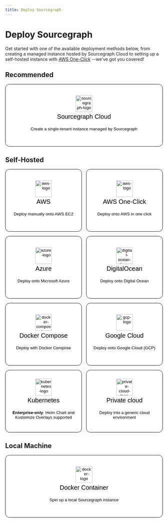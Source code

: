 ```yaml
---
title: Deploy Sourcegraph
---
```


<style>
  .grid {
    display: grid;
    grid-template-columns: repeat(auto-fit, minmax(200px, 1fr));
    gap: 1em;
  }
  .app-btn {
    text-decoration: none;
    height: 15em;
    width: 100%;
    border-radius: 1em;
    border: 1px solid;
    background-color: white;
    text-align: center;
    font-weight: 100;
  }
  .app-btn:hover {
    box-shadow: 0 0 10px #00cbec;
  }
  .app-btn > img {
    height: 4em;
  }
  .app-btn > h3 {
    font-size: 1.5em;
    font-weight: lighter;
    margin-top: .2em;
    margin-bottom: 1em;
  }
</style>

# Deploy Sourcegraph

Get started with one of the available deployment methods below, from creating a managed instance hosted by Sourcegraph Cloud to setting up a self-hosted instance with [AWS One-Click](./aws-oneclick.md) --we've got you covered!

## Recommended

<form class="grid">
  <button class="app-btn btn" formaction="cloud">
			<img alt="sourcegraph-logo" src="https://handbook.sourcegraph.com/departments/engineering/design/brand_guidelines/logo/versions/Sourcegraph_Logomark_Color.svg"/>
			<h3>Sourcegraph Cloud</h3>
		  <p>Create a single-tenant instance managed by Sourcegraph</p>
  </button>
</form>

## Self-Hosted

<form class="grid">
  <!-- AWS -->
  <button class="app-btn btn" formaction="/admin/deploy/docker-compose/aws">
    <img alt="aws-logo" src="https://user-images.githubusercontent.com/1646931/187976316-727d2b75-ff90-43ee-acfb-b63dc4b615f2.png"/>
    <h3>AWS</h3>
    <p>Deploy manually onto AWS EC2</p>
  </button>
  <!-- AWS One Click-->
  <button class="app-btn btn" formaction="/next/aws-oneclick">
    <img alt="aws-logo" src="https://user-images.githubusercontent.com/1646931/187976316-727d2b75-ff90-43ee-acfb-b63dc4b615f2.png"/>
    <h3>AWS One-Click</h3>
    <p>Deploy onto AWS in one click</p>
  </button>
  <!-- Azure -->
  <button class="app-btn btn" formaction="/admin/deploy/kubernetes/azure">
    <img alt="azure-logo" src="https://user-images.githubusercontent.com/1646931/187978161-771cfb91-6cb3-4f00-befd-657502b95ed4.png"/>
    <h3>Azure</h3>
    <p>Deploy onto Microsoft Azure</p>
  </button>
  <!-- digital ocean -->
  <button class="app-btn btn" formaction="/admin/deploy/docker-compose/digitalocean">
    <img alt="digital-ocean-logo" src="https://res.cloudinary.com/crunchbase-production/image/upload/c_lpad,h_170,w_170,f_auto,b_white,q_auto:eco,dpr_1/v1478792253/gnlwek2zwhq369yryrzv.jpg"/>
    <h3>DigitalOcean</h3>
    <p>Deploy onto Digital Ocean</p>
  </button>
  <!-- Docker Compose -->
  <button class="app-btn btn" formaction="/admin/install/docker-compose">
    <img alt="docker-compose-logo" src="https://user-images.githubusercontent.com/1646931/187978472-1219f3a0-8c89-433c-8a72-223228952814.png"/>
    <h3>Docker Compose</h3>
    <p>Deploy with Docker Compose</p>
  </button>
  <!-- GCP -->
  <button class="app-btn btn" formaction="/admin/deploy/docker-compose/google_cloud">
    <img alt="gcp-logo" src="https://user-images.githubusercontent.com/1646931/187977350-3618e506-6fab-47c5-9a7c-286484cbd5a8.png"/>
    <h3>Google Cloud</h3>
    <p>Deploy onto Google Cloud (GCP)</p>
  </button>
  <!-- Kubernetes -->
  <button class="app-btn btn" formaction="/admin/deploy/kubernetes">
    <img alt="kubernetes-logo" src="https://user-images.githubusercontent.com/1646931/187978853-ee9efe0b-a18c-45a1-8375-c6c29647342a.png"/>
    <h3>Kubernetes</h3>
    <p><strong>Enterprise-only</strong>. Helm Chart and Kustomize Overlays supported</p>
  </button>
  <!-- Others -->
  <button class="app-btn btn" formaction="/admin/deploy">
    <img alt="private-cloud-logo" src="https://user-images.githubusercontent.com/1646931/187978634-6c4b2d06-2808-497d-8069-7adbee5bc703.png"/>
    <h3>Private cloud</h3>
    <p>Deploy into a generic cloud environment</p>
  </button>
</form>

## Local Machine

<form class="grid">
  <button class="app-btn btn" formaction="/admin/deploy/docker-single-container">
    <img alt="docker-logo" src="https://user-images.githubusercontent.com/1646931/187978472-1219f3a0-8c89-433c-8a72-223228952814.png"/>
    <h3>Docker Container</h3>
    <p>Spin up a local Sourcegraph instance</p>
  </button>
</form>
